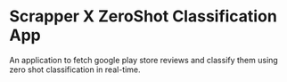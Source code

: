 # Scrapper X ZeroShot Classification App

An application to fetch google play store reviews and classify them using zero shot classification in real-time.
